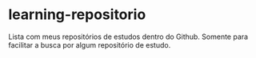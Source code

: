 # learning-repositorio
Lista com meus repositórios de estudos dentro do Github. Somente para facilitar a busca por algum repositório de estudo.
